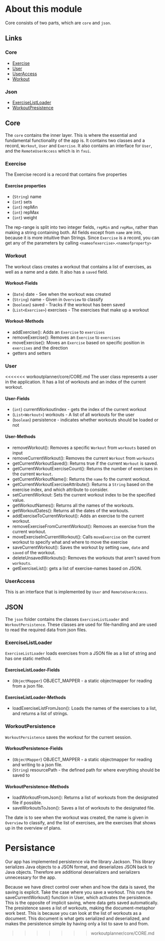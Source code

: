 # About this module

Core consists of two parts, which are `core` and `json`.

## Links

### Core

- [Exercise](#exercise)
- [User](#user)
- [UserAccess](#useraccess)
- [Workout](#workout)

### Json

- [ExerciseListLoader](#exercise)
- [WorkoutPresistence](#workoutpersistence)

## Core

The `core` contains the inner layer. This is where the essential and fundamental functionality of the app is. It contains two classes and a record, `Workout`, `User` and `Exercise`. It also contains an interface for `User`, and the `RemoteUserAccess` which is in `fxui`.

### Exercise

The Exercise record is a record that contains five properties

#### Exercise properties

- (`String`) name
- (`int`) sets
- (`int`) repMin
- (`int`) repMax
- (`int`) weight

The rep-range is split into two integer fields, `repMin` and `repMax`, rather than making a string containing both.
All fields except from `name` are ints, because it is more intuitive than Strings.
Since `Exercise` is a record, you can get any of the parameters by calling `<nameofexercise>`.`<nameofproperty>`

### Workout

The workout class creates a workout that contains a list of exercises, as well as a name and a date. It also has a `saved` field.

#### Workout-Fields

- (`Date`) date - See when the workout was created
- (`String`) name - Given in `Overview` to classify
- (`boolean`) saved - Tracks if the workout has been saved
- (`List<Exercise>`) exercises - The exercises that make up a workout

#### Workout-Methods

- addExercise(): Adds an `Exercise` to `exercises`
- removeExercise(): Removes an `Exercise` to `exercises`
- moveExercise(): Moves an `Exercise` based on specific position in `exercises` and the direction
- getters and setters

### User

<<<<<<< workoutplanner/core/CORE.md
The user class represents a user in the application. It has a list of workouts and an index of the current workout.

#### User-Fields

- (`int`) currentWorkoutIndex - gets the index of the current workout
- (`List<Workout>`) workouts - A list of all workouts for the user
- (`boolean`) persistence - indicates whether workouts should be loaded or not

#### User-Methods

- removeWorkout(): Removes a specific `Workout` from `workouts` based on input
- removeCurrentWorkout(): Removes the current `Workout` from `workouts`
- getCurrentWorkoutSaved(): Returns true if the current `Workout` is saved.
- getCurrentWorkoutExerciseCount(): Returns the number of exercises in the current `Workout`.
- getCurrentWorkoutName(): Returns the `name` fo the current workout.
- getCurrentWorkoutExerciseAttribute(): Returns a `String` based on the exercise index, and which attribute to consider.
- setCurrentWorkout: Sets the current workout index to be the specified value.
- getWorkoutNames(): Returns all the names of the workouts.
- getWorkoutDates(): Returns all the dates of the workouts.
- addExerciseToCurrentWorkout(): Adds an exercise to the current workout.
- removeExerciseFromCurrentWorkout(): Removes an exercise from the current workout.
- moveExerciseInCurrentWorkout(): Calls `moveExercise` on the current workout to specify what and where to move the exercise
- saveCurrentWorkout(): Saves the workout by setting `name`, `date` and `saved` of the workout.
- deleteUnsavedWorkouts(): Removes the workouts that aren't saved from `workouts`.
- getExerciseList(): gets a list of exercise-names based on JSON.

### UserAccess

This is an interface that is implemented by `User` and `RemoteUserAccess`.

## JSON

The `json` folder contains the classes `ExerciseListLoader` and `WorkoutPersistence`. These classes are used for file-handling and are used to read the required data from json files.


### ExerciseListLoader

`ExerciseListLoader` loads exercises from a JSON file as a list of string and has one static method.

#### ExerciseListLoader-Fields
- (`ObjectMapper`) OBJECT_MAPPER - a static objectmapper for reading from a json file.

#### ExerciseListLoader-Methods

- loadExerciseListFromJson(): Loads the names of the exercises to a list, and returns a list of strings.

### WorkoutPersistence

`WorkoutPersistence` saves the workout for the current session.

#### WorkoutPersistence-Fields

- (`ObjectMapper`) OBJECT_MAPPER - a static objectmapper for reading and writing to a json file.
- (`String`) resourcePath - the defined path for where everything should be saved to

#### WorkoutPersistence-Methods

- loadWorkoutFromJson(): Returns a list of workouts from the designated file if possible.
- saveWorkoutsToJson(): Saves a list of workouts to the designated file.

The date is to see when the workout was created, the name is given in `Overview` to classify, and the list of exercises, are the exercises that shows up in the overview of plans.

# Persistance

Our app has implemented persistence via the library Jackson. This library serializes Java objects to a JSON format, and deserializes JSON back to Java objects. Therefore are additional deserializers and serializers unnecessary for the app.

Because we have direct control over when and how the data is saved, the saving is explicit. Take the case where you save a workout. This runs the saveCurrentWorkout() function in User, which activates the persistence. This is the opposite of implicit saving, where data gets saved automatically.
The presistence saves a list of workouts, making the document-metaphor work best. This is because you can look at the list of workouts as a document. This document is what gets serialized and deserialized, and makes the persistence simple by having only a list to save to and from.
>>>>>>> workoutplanner/core/CORE.md
